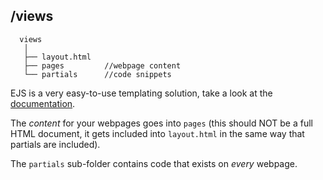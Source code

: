 ## /views

``` shell
  views
   │
   ├── layout.html
   ├── pages         //webpage content
   └── partials      //code snippets
```

EJS is a very easy-to-use templating solution, take a look at the [documentation](https://github.com/visionmedia/ejs#layouts).

The _content_ for your webpages goes into ```pages``` (this should NOT be a full HTML document, it gets included into ```layout.html``` in the same way that partials are included).

The ```partials``` sub-folder contains code that exists on _every_ webpage.

